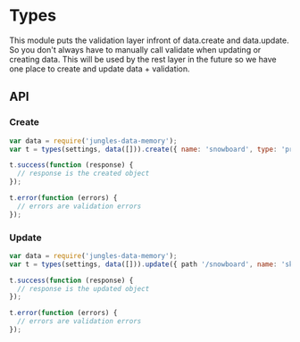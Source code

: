 # Types

This module puts the validation layer infront of data.create and data.update. So you don't always have to manually call validate when updating or creating data. This will be used by the rest layer in the future so we have one place to create and update data + validation.

## API


### Create

```js
var data = require('jungles-data-memory');
var t = types(settings, data([])).create({ name: 'snowboard', type: 'product' });

t.success(function (response) {
  // response is the created object
});

t.error(function (errors) {
  // errors are validation errors
});
```

### Update

```js
var data = require('jungles-data-memory');
var t = types(settings, data([])).update({ path '/snowboard', name: 'skateboard' });

t.success(function (response) {
  // response is the updated object
});

t.error(function (errors) {
  // errors are validation errors
});
```
